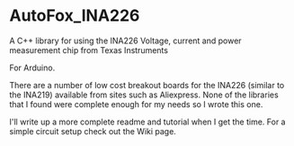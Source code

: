 # AutoFox_INA226
A C++ library for using the INA226 Voltage, current and power measurement chip from Texas Instruments

For Arduino.

There are a number of low cost breakout boards for the INA226 (similar to the INA219) available from sites such as Aliexpress.  None of the libraries that I found were complete enough for my needs so I wrote this one.

I'll write up a more complete readme and tutorial when I get the time.  For a simple circuit setup check out the Wiki page.
